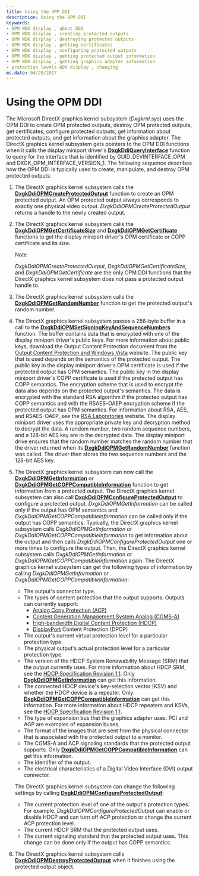 ```yaml
---
title: Using the OPM DDI
description: Using the OPM DDI
keywords:
- OPM WDK display , about DDI
- OPM WDK display , creating protected outputs
- OPM WDK display , destroying protected outputs
- OPM WDK display , getting certificates
- OPM WDK display , configuring protected outputs
- OPM WDK display , getting protected output information
- OPM WDK display , getting graphics adapter information
- protection levels WDK display , changing
ms.date: 04/20/2017
---
```


# Using the OPM DDI

The Microsoft DirectX graphics kernel subsystem (*Dxgkrnl.sys*) uses the OPM DDI to create OPM protected outputs, destroy OPM protected outputs, get certificates, configure protected outputs, get information about protected outputs, and get information about the graphics adapter. The DirectX graphics kernel subsystem gets pointers to the OPM DDI functions when it calls the display miniport driver's [**DxgkDdiQueryInterface**](/windows-hardware/drivers/ddi/dispmprt/nc-dispmprt-dxgkddi_query_interface) function to query for the interface that is identified by GUID_DEVINTERFACE_OPM and DXGK_OPM_INTERFACE_VERSION_1. The following sequence describes how the OPM DDI is typically used to create, manipulate, and destroy OPM protected outputs:

1. The DirectX graphics kernel subsystem calls the [**DxgkDdiOPMCreateProtectedOutput**](/windows-hardware/drivers/ddi/dispmprt/nc-dispmprt-dxgkddi_opm_create_protected_output) function to create an OPM protected output. An OPM protected output always corresponds to exactly one physical video output. *DxgkDdiOPMCreateProtectedOutput* returns a handle to the newly created output.

2. The DirectX graphics kernel subsystem calls the [**DxgkDdiOPMGetCertificateSize**](/windows-hardware/drivers/ddi/dispmprt/nc-dispmprt-dxgkddi_opm_get_certificate_size) and [**DxgkDdiOPMGetCertificate**](/windows-hardware/drivers/ddi/dispmprt/nc-dispmprt-dxgkddi_opm_get_certificate) functions to get the display miniport driver's OPM certificate or COPP certificate and its size.

   > [!NOTE]
   > *DxgkDdiOPMCreateProtectedOutput*, *DxgkDdiOPMGetCertificateSize*, and *DxgkDdiOPMGetCertificate* are the only OPM DDI functions that the DirectX graphics kernel subsystem does not pass a protected output handle to.

3. The DirectX graphics kernel subsystem calls the [**DxgkDdiOPMGetRandomNumber**](/windows-hardware/drivers/ddi/dispmprt/nc-dispmprt-dxgkddi_opm_get_random_number) function to get the protected output's random number.

4. The DirectX graphics kernel subsystem passes a 256-byte buffer in a call to the [**DxgkDdiOPMSetSigningKeyAndSequenceNumbers**](/windows-hardware/drivers/ddi/dispmprt/nc-dispmprt-dxgkddi_opm_set_signing_key_and_sequence_numbers) function. The buffer contains data that is encrypted with one of the display miniport driver's public keys. For more information about public keys, download the Output Content Protection document from the [Output Content Protection and Windows Vista](https://download.microsoft.com/download/5/D/6/5D6EAF2B-7DDF-476B-93DC-7CF0072878E6/output_protect.doc) website. The public key that is used depends on the semantics of the protected output. The public key in the display miniport driver's OPM certificate is used if the protected output has OPM semantics. The public key in the display miniport driver's COPP certificate is used if the protected output has COPP semantics. The encryption scheme that is used to encrypt the data also depends on the protected output's semantics. The data is encrypted with the standard RSA algorithm if the protected output has COPP semantics and with the RSAES-OAEP encryption scheme if the protected output has OPM semantics. For information about RSA, AES, and RSAES-OAEP, see the [RSA Laboratories](https://www.rsa.com/) website. The display miniport driver uses the appropriate private key and decryption method to decrypt the data. A random number, two random sequence numbers, and a 128-bit AES key are in the decrypted data. The display miniport drive ensures that the random number matches the random number that the driver returned when its [**DxgkDdiOPMGetRandomNumber**](/windows-hardware/drivers/ddi/dispmprt/nc-dispmprt-dxgkddi_opm_get_random_number) function was called. The driver then stores the two sequence numbers and the 128-bit AES key.

5. The DirectX graphics kernel subsystem can now call the [**DxgkDdiOPMGetInformation**](/windows-hardware/drivers/ddi/dispmprt/nc-dispmprt-dxgkddi_opm_get_information) or [**DxgkDdiOPMGetCOPPCompatibleInformation**](/windows-hardware/drivers/ddi/dispmprt/nc-dispmprt-dxgkddi_opm_get_copp_compatible_information) function to get information from a protected output. The DirectX graphics kernel subsystem can also call [**DxgkDdiOPMConfigureProtectedOutput**](/windows-hardware/drivers/ddi/dispmprt/nc-dispmprt-dxgkddi_opm_configure_protected_output) to configure a protected output. *DxgkDdiOPMGetInformation* can be called only if the output has OPM semantics and *DxgkDdiOPMGetCOPPCompatibleInformation* can be called only if the output has COPP semantics. Typically, the DirectX graphics kernel subsystem calls *DxgkDdiOPMGetInformation* or *DxgkDdiOPMGetCOPPCompatibleInformation* to get information about the output and then calls *DxgkDdiOPMConfigureProtectedOutput* one or more times to configure the output. Then, the DirectX graphics kernel subsystem calls *DxgkDdiOPMGetInformation* or *DxgkDdiOPMGetCOPPCompatibleInformation* again. The DirectX graphics kernel subsystem can get the following types of information by calling *DxgkDdiOPMGetInformation* or *DxgkDdiOPMGetCOPPCompatibleInformation*:

    - The output's connector type.
    - The types of content protection that the output supports. Outputs can currently support:
      - [Analog Copy Protection (ACP)](https://business.tivo.com/services/acp-technology)
      - [Content Generation Management System Analog (CGMS-A)](cgms-a-standards.md)
      - [High-bandwidth Digital Content Protection (HDCP)](https://www.digital-cp.com/hdcp-specifications)
      - [DisplayPort](https://go.microsoft.com/fwlink/p/?linkid=71382) Content Protection (DPCP)
    - The output's current virtual protection level for a particular protection type.
    - The physical output's actual protection level for a particular protection type.
    - The version of the HDCP System Renewability Message (SRM) that the output currently uses. For more information about HDCP SRM, see the [HDCP Specification Revision 1.1](https://go.microsoft.com/fwlink/p/?linkid=38728). Only [**DxgkDdiOPMGetInformation**](/windows-hardware/drivers/ddi/dispmprt/nc-dispmprt-dxgkddi_opm_get_information) can get this information.
    - The connected HDCP device's key-selection vector (KSV) and whether the HDCP device is a repeater. Only [**DxgkDdiOPMGetCOPPCompatibleInformation**](/windows-hardware/drivers/ddi/dispmprt/nc-dispmprt-dxgkddi_opm_get_copp_compatible_information) can get this information. For more information about HDCP repeaters and KSVs, see the [HDCP Specification Revision 1.1](https://go.microsoft.com/fwlink/p/?linkid=38728).
    - The type of expansion bus that the graphics adapter uses. PCI and AGP are examples of expansion buses.
    - The format of the images that are sent from the physical connector that is associated with the protected output to a monitor.
    - The CGMS-A and ACP signaling standards that the protected output supports. Only [**DxgkDdiOPMGetCOPPCompatibleInformation**](/windows-hardware/drivers/ddi/dispmprt/nc-dispmprt-dxgkddi_opm_get_copp_compatible_information) can get this information.
    - The identifier of the output.
    - The electrical characteristics of a Digital Video Interface (DVI) output connector.

    The DirectX graphics kernel subsystem can change the following settings by calling [**DxgkDdiOPMConfigureProtectedOutput**](/windows-hardware/drivers/ddi/dispmprt/nc-dispmprt-dxgkddi_opm_configure_protected_output):

    - The current protection level of one of the output's protection types. For example, *DxgkDdiOPMConfigureProtectedOutput* can enable or disable HDCP and can turn off ACP protection or change the current ACP protection level.
    - The current HDCP SRM that the protected output uses.
    - The current signaling standard that the protected output uses. This change can be done only if the output has COPP semantics.

6. The DirectX graphics kernel subsystem calls [**DxgkDdiOPMDestroyProtectedOutput**](/windows-hardware/drivers/ddi/dispmprt/nc-dispmprt-dxgkddi_opm_destroy_protected_output) when it finishes using the protected output object.
